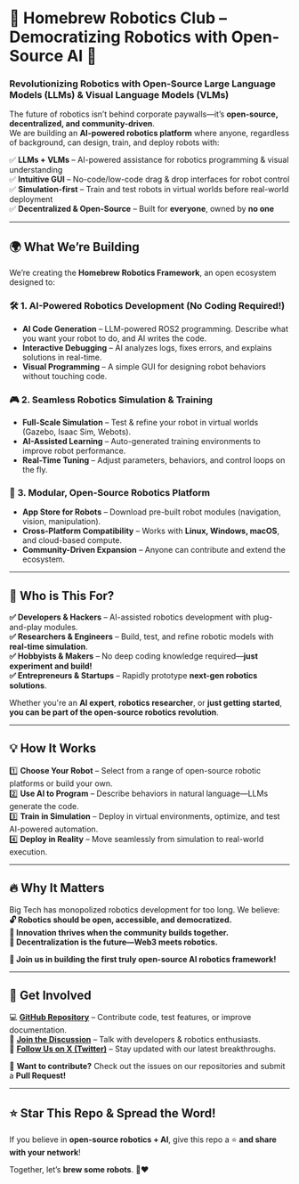 # 🤖 Homebrew Robotics Club – Democratizing Robotics with Open-Source AI 🚀  

### **Revolutionizing Robotics with Open-Source Large Language Models (LLMs) & Visual Language Models (VLMs)**  

The future of robotics isn’t behind corporate paywalls—it’s **open-source, decentralized, and community-driven**.  
We are building an **AI-powered robotics platform** where anyone, regardless of background, can design, train, and deploy robots with:  

✅ **LLMs + VLMs** – AI-powered assistance for robotics programming & visual understanding  
✅ **Intuitive GUI** – No-code/low-code drag & drop interfaces for robot control  
✅ **Simulation-first** – Train and test robots in virtual worlds before real-world deployment  
✅ **Decentralized & Open-Source** – Built for **everyone**, owned by **no one**  

---

## 🌍 What We’re Building  

We’re creating the **Homebrew Robotics Framework**, an open ecosystem designed to:  

### 🛠 **1. AI-Powered Robotics Development (No Coding Required!)**  
- **AI Code Generation** – LLM-powered ROS2 programming. Describe what you want your robot to do, and AI writes the code.  
- **Interactive Debugging** – AI analyzes logs, fixes errors, and explains solutions in real-time.  
- **Visual Programming** – A simple GUI for designing robot behaviors without touching code.  

### 🎮 **2. Seamless Robotics Simulation & Training**  
- **Full-Scale Simulation** – Test & refine your robot in virtual worlds (Gazebo, Isaac Sim, Webots).  
- **AI-Assisted Learning** – Auto-generated training environments to improve robot performance.  
- **Real-Time Tuning** – Adjust parameters, behaviors, and control loops on the fly.  

### 🔗 **3. Modular, Open-Source Robotics Platform**  
- **App Store for Robots** – Download pre-built robot modules (navigation, vision, manipulation).  
- **Cross-Platform Compatibility** – Works with **Linux, Windows, macOS**, and cloud-based compute.  
- **Community-Driven Expansion** – Anyone can contribute and extend the ecosystem.  

---

## 🎯 Who is This For?  

**✅ Developers & Hackers** – AI-assisted robotics development with plug-and-play modules.  
**✅ Researchers & Engineers** – Build, test, and refine robotic models with **real-time simulation**.  
**✅ Hobbyists & Makers** – No deep coding knowledge required—**just experiment and build!**  
**✅ Entrepreneurs & Startups** – Rapidly prototype **next-gen robotics solutions**.  

Whether you're an **AI expert**, **robotics researcher**, or **just getting started**, **you can be part of the open-source robotics revolution**.  

---

## 💡 How It Works  

1️⃣ **Choose Your Robot** – Select from a range of open-source robotic platforms or build your own.  
2️⃣ **Use AI to Program** – Describe behaviors in natural language—LLMs generate the code.  
3️⃣ **Train in Simulation** – Deploy in virtual environments, optimize, and test AI-powered automation.  
4️⃣ **Deploy in Reality** – Move seamlessly from simulation to real-world execution.  

---

## 🔥 Why It Matters  

Big Tech has monopolized robotics development for too long. We believe:  
**🔓 Robotics should be open, accessible, and democratized.**  
**🤝 Innovation thrives when the community builds together.**  
**📡 Decentralization is the future—Web3 meets robotics.**  

**🚀 Join us in building the first truly open-source AI robotics framework!**  

---

## 🚀 Get Involved  

💻 **[GitHub Repository](https://github.com/homebrewroboticsclub)** – Contribute code, test features, or improve documentation.  
💬 **[Join the Discussion](https://discord.gg/homebrewrobots)** – Talk with developers & robotics enthusiasts.  
📢 **[Follow Us on X (Twitter)](https://twitter.com/homebrewrobots)** – Stay updated with our latest breakthroughs.  

👾 **Want to contribute?** Check out the issues on our repositories and submit a **Pull Request!**  

---

## ⭐ Star This Repo & Spread the Word!  

If you believe in **open-source robotics + AI**, give this repo a ⭐ **and share with your network**!  

Together, let’s **brew some robots**. 🤖❤️  
